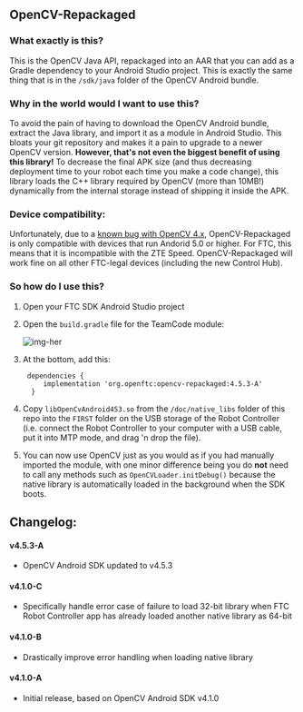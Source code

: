 ## OpenCV-Repackaged

### What exactly is this?

This is the OpenCV Java API, repackaged into an AAR that you can add as a Gradle dependency to your Android Studio project. This is exactly the same thing that is in the `/sdk/java` folder of the OpenCV Android bundle.

### Why in the world would I want to use this?

To avoid the pain of having to download the OpenCV Android bundle, extract the Java library, and import it as a module in Android Studio. This bloats your git repository and makes it a pain to upgrade to a newer OpenCV version.
**However, that's not even the biggest benefit of using this library!** To decrease the final APK size (and thus decreasing deployment time to your robot each time you make a code change), this library loads the C++ library required by OpenCV (more than 10MB!) dynamically from the internal storage instead of shipping it inside the APK.

### Device compatibility:

Unfortunately, due to a [known bug with OpenCV 4.x](https://github.com/opencv/opencv/issues/15389), OpenCV-Repackaged is only compatible with devices that run Andorid 5.0 or higher. For FTC, this means that it is incompatible with the ZTE Speed. OpenCV-Repackaged will work fine on all other FTC-legal devices (including the new Control Hub).

### So how do I use this?

1. Open your FTC SDK Android Studio project

2. Open the `build.gradle` file for the TeamCode module:

    ![img-her](doc/images/teamcode-gradle.png)

3. At the bottom, add this:

        dependencies {
            implementation 'org.openftc:opencv-repackaged:4.5.3-A'
         }

6. Copy `libOpenCvAndroid453.so` from the `/doc/native_libs` folder of this repo into the `FIRST` folder on the USB storage of the Robot Controller (i.e. connect the Robot Controller to your computer with a USB cable, put it into MTP mode, and drag 'n drop the file).

7. You can now use OpenCV just as you would as if you had manually imported the module, with one minor difference being you do **not** need to call any methods such as `OpenCVLoader.initDebug()` because the native library is automatically loaded in the background when the SDK boots.

## Changelog:

#### v4.5.3-A

 - OpenCV Android SDK updated to v4.5.3

#### v4.1.0-C

 - Specifically handle error case of failure to load 32-bit library when FTC Robot Controller app has already loaded another native library as 64-bit

#### v4.1.0-B

 - Drastically improve error handling when loading native library

#### v4.1.0-A

 - Initial release, based on OpenCV Android SDK v4.1.0
